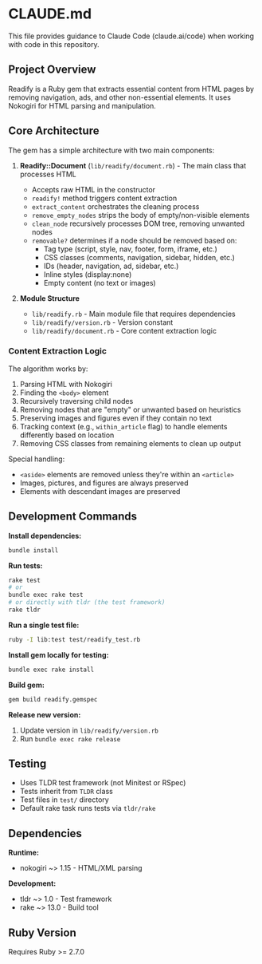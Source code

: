 # CLAUDE.md

This file provides guidance to Claude Code (claude.ai/code) when working with code in this repository.

## Project Overview

Readify is a Ruby gem that extracts essential content from HTML pages by removing navigation, ads, and other non-essential elements. It uses Nokogiri for HTML parsing and manipulation.

## Core Architecture

The gem has a simple architecture with two main components:

1. **Readify::Document** (`lib/readify/document.rb`) - The main class that processes HTML
   - Accepts raw HTML in the constructor
   - `readify!` method triggers content extraction
   - `extract_content` orchestrates the cleaning process
   - `remove_empty_nodes` strips the body of empty/non-visible elements
   - `clean_node` recursively processes DOM tree, removing unwanted nodes
   - `removable?` determines if a node should be removed based on:
     - Tag type (script, style, nav, footer, form, iframe, etc.)
     - CSS classes (comments, navigation, sidebar, hidden, etc.)
     - IDs (header, navigation, ad, sidebar, etc.)
     - Inline styles (display:none)
     - Empty content (no text or images)

2. **Module Structure**
   - `lib/readify.rb` - Main module file that requires dependencies
   - `lib/readify/version.rb` - Version constant
   - `lib/readify/document.rb` - Core content extraction logic

### Content Extraction Logic

The algorithm works by:
1. Parsing HTML with Nokogiri
2. Finding the `<body>` element
3. Recursively traversing child nodes
4. Removing nodes that are "empty" or unwanted based on heuristics
5. Preserving images and figures even if they contain no text
6. Tracking context (e.g., `within_article` flag) to handle elements differently based on location
7. Removing CSS classes from remaining elements to clean up output

Special handling:
- `<aside>` elements are removed unless they're within an `<article>`
- Images, pictures, and figures are always preserved
- Elements with descendant images are preserved

## Development Commands

**Install dependencies:**
```bash
bundle install
```

**Run tests:**
```bash
rake test
# or
bundle exec rake test
# or directly with tldr (the test framework)
rake tldr
```

**Run a single test file:**
```bash
ruby -I lib:test test/readify_test.rb
```

**Install gem locally for testing:**
```bash
bundle exec rake install
```

**Build gem:**
```bash
gem build readify.gemspec
```

**Release new version:**
1. Update version in `lib/readify/version.rb`
2. Run `bundle exec rake release`

## Testing

- Uses TLDR test framework (not Minitest or RSpec)
- Tests inherit from `TLDR` class
- Test files in `test/` directory
- Default rake task runs tests via `tldr/rake`

## Dependencies

**Runtime:**
- nokogiri ~> 1.15 - HTML/XML parsing

**Development:**
- tldr ~> 1.0 - Test framework
- rake ~> 13.0 - Build tool

## Ruby Version

Requires Ruby >= 2.7.0

